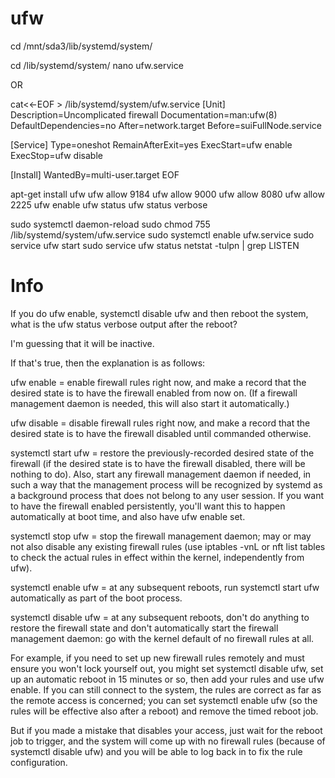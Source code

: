 # ufw

cd /mnt/sda3/lib/systemd/system/

cd /lib/systemd/system/
nano ufw.service

OR

cat<<-EOF > /lib/systemd/system/ufw.service
[Unit]
Description=Uncomplicated firewall
Documentation=man:ufw(8)
DefaultDependencies=no
After=network.target
Before=suiFullNode.service

[Service]
Type=oneshot
RemainAfterExit=yes
ExecStart=ufw enable
ExecStop=ufw disable

[Install]
WantedBy=multi-user.target
EOF


apt-get install ufw
ufw allow 9184
ufw allow 9000
ufw allow 8080
ufw allow 2225
ufw enable
ufw status
ufw status verbose

sudo systemctl daemon-reload
sudo chmod 755 /lib/systemd/system/ufw.service
sudo systemctl enable ufw.service
sudo service ufw start
sudo service ufw status
netstat -tulpn | grep LISTEN


# Info
If you do ufw enable, systemctl disable ufw and then reboot the system, what is the ufw status verbose output after the reboot?

I'm guessing that it will be inactive.

If that's true, then the explanation is as follows:

ufw enable = enable firewall rules right now, and make a record that the desired state is to have the firewall enabled from now on. (If a firewall management daemon is needed, this will also start it automatically.)

ufw disable = disable firewall rules right now, and make a record that the desired state is to have the firewall disabled until commanded otherwise.

systemctl start ufw = restore the previously-recorded desired state of the firewall (if the desired state is to have the firewall disabled, there will be nothing to do). Also, start any firewall management daemon if needed, in such a way that the management process will be recognized by systemd as a background process that does not belong to any user session. If you want to have the firewall enabled persistently, you'll want this to happen automatically at boot time, and also have ufw enable set.

systemctl stop ufw = stop the firewall management daemon; may or may not also disable any existing firewall rules (use iptables -vnL or nft list tables to check the actual rules in effect within the kernel, independently from ufw).

systemctl enable ufw = at any subsequent reboots, run systemctl start ufw automatically as part of the boot process.

systemctl disable ufw = at any subsequent reboots, don't do anything to restore the firewall state and don't automatically start the firewall management daemon: go with the kernel default of no firewall rules at all.

For example, if you need to set up new firewall rules remotely and must ensure you won't lock yourself out, you might set systemctl disable ufw, set up an automatic reboot in 15 minutes or so, then add your rules and use ufw enable. If you can still connect to the system, the rules are correct as far as the remote access is concerned; you can set systemctl enable ufw (so the rules will be effective also after a reboot) and remove the timed reboot job.

But if you made a mistake that disables your access, just wait for the reboot job to trigger, and the system will come up with no firewall rules (because of systemctl disable ufw) and you will be able to log back in to fix the rule configuration.